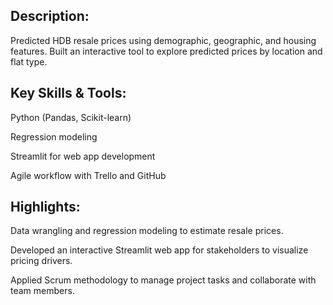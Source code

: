 ## Description:
Predicted HDB resale prices using demographic, geographic, and housing features. Built an interactive tool to explore predicted prices by location and flat type.

## Key Skills & Tools:

Python (Pandas, Scikit-learn)

Regression modeling

Streamlit for web app development

Agile workflow with Trello and GitHub

## Highlights:

Data wrangling and regression modeling to estimate resale prices.

Developed an interactive Streamlit web app for stakeholders to visualize pricing drivers.

Applied Scrum methodology to manage project tasks and collaborate with team members.

